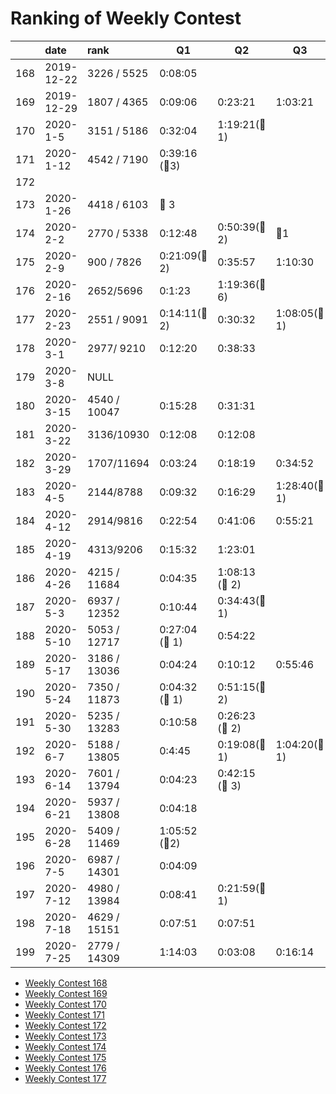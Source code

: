 # Ranking of Weekly Contest



|     | date       | rank         | Q1                 | Q2                | Q3               | Q4                |
|:--- |:---------- |:------------ | ------------------ | ----------------- | ---------------- | ----------------- |
| 168 | 2019-12-22 | 3226 / 5525  | 0:08:05            |                   |                  |                   |
| 169 | 2019-12-29 | 1807 / 4365  | 0:09:06            | 0:23:21           | 1:03:21          |                   |
| 170 | 2020-1-5   | 3151 / 5186  | 0:32:04            | 1:19:21(:bug:1)   |                  |                   |
| 171 | 2020-1-12  | 4542 / 7190  | 0:39:16  (:bug:3)  |                   |                  |                   |
| 172 |            |              |                    |                   |                  |                   |
| 173 | 2020-1-26  | 4418 / 6103  | :bug: 3            |                   |                  |                   |
| 174 | 2020-2-2   | 2770 / 5338  | 0:12:48            | 0:50:39(:bug:2)   | :bug:1           |                   |
| 175 | 2020-2-9   | 900 / 7826   | 0:21:09(:bug: 2)   | 0:35:57           | 1:10:30          |                   |
| 176 | 2020-2-16  | 2652/5696    | 0:1:23             | 1:19:36(:bug:6)   |                  |                   |
| 177 | 2020-2-23  | 2551 / 9091  | 0:14:11(:bug: 2)   | 0:30:32           | 1:08:05(:bug: 1) |                   |
| 178 | 2020-3-1   | 2977/ 9210   | 0:12:20            | 0:38:33           |                  |                   |
| 179 | 2020-3-8   | NULL         |                    |                   |                  |                   |
| 180 | 2020-3-15  | 4540 / 10047 | 0:15:28            | 0:31:31           |                  |                   |
| 181 | 2020-3-22  | 3136/10930   | 0:12:08            | 0:12:08           |                  |                   |
| 182 | 2020-3-29  | 1707/11694   | 0:03:24            | 0:18:19           | 0:34:52          |                   |
| 183 | 2020-4-5   | 2144/8788    | 0:09:32            | 0:16:29           | 1:28:40(:bug: 1) |                   |
| 184 | 2020-4-12  | 2914/9816    | 0:22:54            | 0:41:06           | 0:55:21          |                   |
| 185 | 2020-4-19  | 4313/9206    | 0:15:32            | 1:23:01           |                  |                   |
| 186 | 2020-4-26  | 4215 / 11684 | 0:04:35            | 1:08:13 (:bug: 2) |                  |                   |
| 187 | 2020-5-3   | 6937 / 12352 | 0:10:44            | 0:34:43(:bug: 1)  |                  |                   |
| 188 | 2020-5-10  | 5053 / 12717 | 0:27:04  (:bug: 1) | 0:54:22           |                  |                   |
| 189 | 2020-5-17  | 3186 / 13036 | 0:04:24            | 0:10:12           | 0:55:46          |                   |
| 190 | 2020-5-24  | 7350 / 11873 | 0:04:32 (:bug: 1)  | 0:51:15(:bug:2)   |                  |                   |
| 191 | 2020-5-30  | 5235 / 13283 | 0:10:58            | 0:26:23 (:bug: 2) |                  |                   |
| 192 | 2020-6-7   | 5188 / 13805 | 0:4:45             | 0:19:08(:bug: 1)  | 1:04:20(:bug: 1) |                   |
| 193 | 2020-6-14  | 7601 / 13794 | 0:04:23            | 0:42:15 (:bug: 3) |                  |                   |
| 194 | 2020-6-21  | 5937 / 13808 | 0:04:18            |                   |                  |                   |
| 195 | 2020-6-28  | 5409 / 11469 | 1:05:52  (:bug:2)  |                   |                  |                   |
| 196 | 2020-7-5   | 6987 / 14301 | 0:04:09            |                   |                  |                   |
| 197 | 2020-7-12  | 4980 / 13984 | 0:08:41            | 0:21:59(:bug: 1)  |                  |                   |
| 198 | 2020-7-18  | 4629 / 15151 | 0:07:51            | 0:07:51           |                  |                   |
| 199 | 2020-7-25  | 2779 / 14309 | 1:14:03            | 0:03:08           | 0:16:14          | 1:09:43 (:bug: 1) |


-   [Weekly Contest 168](https://leetcode.com/contest/weekly-contest-168/)
-   [Weekly Contest 169](https://leetcode.com/contest/weekly-contest-169/ranking)
-   [Weekly Contest 170](https://leetcode.com/contest/weekly-contest-170/ranking/)
-   [Weekly Contest 171](https://leetcode.com/contest/weekly-contest-171/ranking/)
-   [Weekly Contest 172](https://leetcode.com/contest/weekly-contest-172/ranking/)
-   [Weekly Contest 173](https://leetcode.com/contest/weekly-contest-173/ranking/)
-   [Weekly Contest 174](https://leetcode.com/contest/weekly-contest-174/ranking/)
-   [Weekly Contest 175](https://leetcode.com/contest/weekly-contest-175/ranking/)
-   [Weekly Contest 176](https://leetcode.com/contest/weekly-contest-176/ranking/)
-   [Weekly Contest 177](https://leetcode.com/contest/weekly-contest-177/ranking/)

